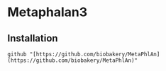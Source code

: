 # Metaphalan3 #

## Installation ##

	github "[https://github.com/biobakery/MetaPhlAn](https://github.com/biobakery/MetaPhlAn)"

###  ###












































